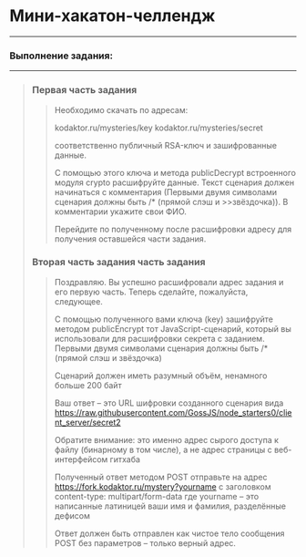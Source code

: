 # Мини-хакатон-челлендж
-----------------------
### Выполнение задания:
-----------------------
>### Первая часть задания
>>Необходимо скачать по адресам:
>>
>>kodaktor.ru/mysteries/key
>>kodaktor.ru/mysteries/secret
>>
>>соответственно публичный RSA-ключ и зашифрованные данные.
>>
>>С помощью этого ключа и метода publicDecrypt встроенного модуля crypto
>>расшифруйте данные. Текст сценария должен начинаться с комментария (Первыми двумя символами сценария должны быть /* (прямой слэш и >>звёздочка)). В комментарии укажите свои ФИО.
>>
>>Перейдите по полученному после расшифровки адресу для получения оставшейся части задания.
>>
>### Вторая часть задания часть задания
>>Поздравляю. Вы успешно расшифровали адрес задания и его первую часть.
>>Теперь сделайте, пожалуйста, следующее.
>>
>>С помощью полученного вами ключа (key) зашифруйте методом publicEncrypt тот JavaScript-сценарий, который вы использовали для расшифровки секрета с заданием. 
>>Первыми двумя символами сценария должны быть /* (прямой слэш и звёздочка)
>>
>>Сценарий должен иметь разумный объём, ненамного больше 200 байт
>>
>>Ваш ответ – это URL шифровки созданного сценария вида
>>https://raw.githubusercontent.com/GossJS/node_starters0/client_server/secret2
>>
>>Обратите внимание: это именно адрес сырого доступа к файлу (бинарному в том числе), а не адрес страницы с веб-интерфейсом гитхаба
>>
>>Полученный ответ методом POST отправьте на адрес https://fork.kodaktor.ru/mystery?yourname
>>с заголовком content-type: multipart/form-data
>>где yourname – это написанные латиницей ваши имя и фамилия, разделённые дефисом
>>
>>Ответ должен быть отправлен как чистое тело сообщения POST без параметров – только верный адрес.
